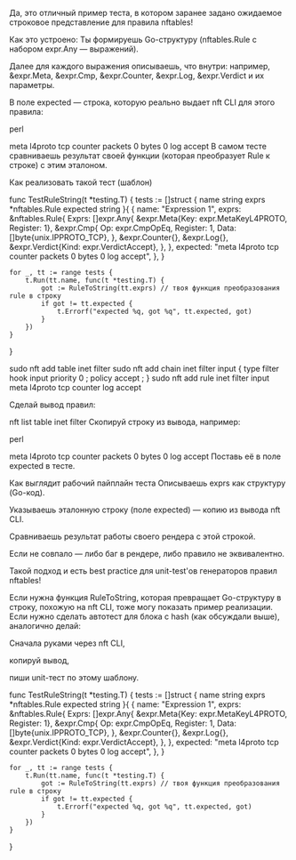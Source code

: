 Да, это отличный пример теста, в котором заранее задано ожидаемое строковое представление для правила nftables!

Как это устроено:
Ты формируешь Go-структуру (nftables.Rule с набором expr.Any — выражений).

Далее для каждого выражения описываешь, что внутри: например, &expr.Meta, &expr.Cmp, &expr.Counter, &expr.Log, &expr.Verdict и их параметры.

В поле expected — строка, которую реально выдает nft CLI для этого правила:

perl

meta l4proto tcp counter packets 0 bytes 0 log accept
В самом тесте сравниваешь результат своей функции (которая преобразует Rule к строке) с этим эталоном.

Как реализовать такой тест (шаблон)

func TestRuleString(t *testing.T) {
    tests := []struct {
        name     string
        exprs    *nftables.Rule
        expected string
    }{
        {
            name: "Expression 1",
            exprs: &nftables.Rule{
                Exprs: []expr.Any{
                    &expr.Meta{Key: expr.MetaKeyL4PROTO, Register: 1},
                    &expr.Cmp{
                        Op:      expr.CmpOpEq,
                        Register: 1,
                        Data:    []byte{unix.IPPROTO_TCP},
                    },
                    &expr.Counter{},
                    &expr.Log{},
                    &expr.Verdict{Kind: expr.VerdictAccept},
                },
            },
            expected: "meta l4proto tcp counter packets 0 bytes 0 log accept",
        },
    }

    for _, tt := range tests {
        t.Run(tt.name, func(t *testing.T) {
            got := RuleToString(tt.exprs) // твоя функция преобразования rule в строку
            if got != tt.expected {
                t.Errorf("expected %q, got %q", tt.expected, got)
            }
        })
    }
}


sudo nft add table inet filter
sudo nft add chain inet filter input { type filter hook input priority 0 \; policy accept \; }
sudo nft add rule inet filter input meta l4proto tcp counter log accept

Сделай вывод правил:


nft list table inet filter
Скопируй строку из вывода, например:

perl

meta l4proto tcp counter packets 0 bytes 0 log accept
Поставь её в поле expected в тесте.

Как выглядит рабочий пайплайн теста
Описываешь exprs как структуру (Go-код).

Указываешь эталонную строку (поле expected) — копию из вывода nft CLI.

Сравниваешь результат работы своего рендера с этой строкой.

Если не совпало — либо баг в рендере, либо правило не эквивалентно.

Такой подход и есть best practice для unit-test'ов генераторов правил nftables!

Если нужна функция RuleToString, которая превращает Go-структуру в строку, похожую на nft CLI, тоже могу показать пример реализации.
Если нужно сделать автотест для блока с hash (как обсуждали выше), аналогично делай:

Сначала руками через nft CLI,

копируй вывод,

пиши unit-тест по этому шаблону.

func TestRuleString(t *testing.T) {
    tests := []struct {
        name     string
        exprs    *nftables.Rule
        expected string
    }{
        {
            name: "Expression 1",
            exprs: &nftables.Rule{
                Exprs: []expr.Any{
                    &expr.Meta{Key: expr.MetaKeyL4PROTO, Register: 1},
                    &expr.Cmp{
                        Op:      expr.CmpOpEq,
                        Register: 1,
                        Data:    []byte{unix.IPPROTO_TCP},
                    },
                    &expr.Counter{},
                    &expr.Log{},
                    &expr.Verdict{Kind: expr.VerdictAccept},
                },
            },
            expected: "meta l4proto tcp counter packets 0 bytes 0 log accept",
        },
    }

    for _, tt := range tests {
        t.Run(tt.name, func(t *testing.T) {
            got := RuleToString(tt.exprs) // твоя функция преобразования rule в строку
            if got != tt.expected {
                t.Errorf("expected %q, got %q", tt.expected, got)
            }
        })
    }
}









